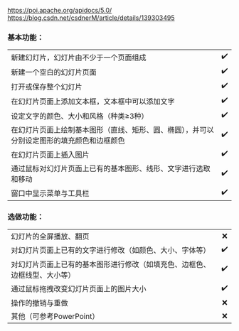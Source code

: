 https://poi.apache.org/apidocs/5.0/  
https://blog.csdn.net/csdnerM/article/details/139303495

### 基本功能：

|                                               |                    |  
|-----------------------------------------------|:------------------:|  
| 新建幻灯片，幻灯片由不少于一个页面组成                           | :heavy_check_mark: |  
| 新建一个空白的幻灯片页面                                  | :heavy_check_mark: |  
| 打开或保存整个幻灯片                                    | :heavy_check_mark: |  
| 在幻灯片页面上添加文本框，文本框中可以添加文字                       | :heavy_check_mark: |  
| 设定文字的颜色、大小和风格（种类≥3种）                          | :heavy_check_mark: |  
| 在幻灯片页面上绘制基本图形（直线、矩形、圆、椭圆），并可以分别设定图形的填充颜色和边框颜色 | :heavy_check_mark: |  
| 在幻灯片页面上插入图片                                   | :heavy_check_mark: |  
| 通过鼠标对幻灯片页面上已有的基本图形、线形、文字进行选取和移动               | :heavy_check_mark: |
| 窗口中显示菜单与工具栏                                   | :heavy_check_mark: |  

### 选做功能：

|                                       |                    |  
|---------------------------------------|:------------------:|  
| 幻灯片的全屏播放、翻页                           |        :x:         |  
| 对幻灯片页面上已有的文字进行修改（如颜色、大小、字体等）          | :heavy_check_mark: |  
| 对幻灯片页面上已有的基本图形进行修改（如填充色、边框色、边框线型、大小等） | :heavy_check_mark: |  
| 通过鼠标拖拽改变幻灯片页面上的图片大小                   | :heavy_check_mark: |  
| 操作的撤销与重做                              |        :x:         |  
| 其他（可参考PowerPoint）                     |        :x:         |

